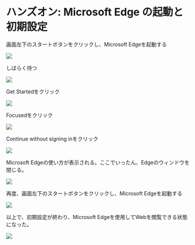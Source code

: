 # ハンズオン: Microsoft Edge の起動と初期設定

画面左下のスタートボタンをクリックし、Microsoft Edgeを起動する

![](images/ss-2022-04-03-23-18-38.png)

しばらく待つ

![](images/ss-2022-04-03-23-16-42.png)

Get Startedをクリック

![](images/ss-2022-04-03-23-17-09.png)

Focusedをクリック

![](images/ss-2022-04-03-23-17-45.png)

Continue without signing inをクリック

![](images/ss-2022-04-03-23-19-38.png)

Microsoft Edgeの使い方が表示される。ここでいったん、Edgeのウィンドウを閉じる。

![](images/ss-2022-04-03-23-21-33.png)

再度、画面左下のスタートボタンをクリックし、Microsoft Edgeを起動する

![](images/ss-2022-04-03-23-18-38.png)

以上で、初期設定が終わり、Microsoft Edgeを使用してWebを閲覧できる状態になった。

![](images/ss-2022-04-03-23-22-30.png)

